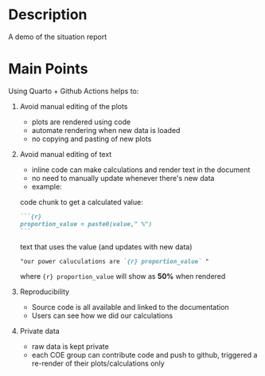 # Description
A demo of the situation report

# Main Points

Using Quarto + Github Actions helps to:

1. Avoid manual editing of the plots
     - plots are rendered using code
     - automate rendering when new data is loaded
     - no copying and pasting of new plots
2. Avoid manual editing of text
      - inline code can make calculations and render text in the document
      - no need to manually update whenever there's new data
      - example:

   code chunk to get a calculated value:
   ````markdown
   ```{r}
   proportion_value = paste0(value," %")
   ```
   ````
   
   text that uses the value (and updates with new data)
   ````markdown
   "our power caluculations are `{r} proportion_value` " 
   ````

   where `{r} proportion_value` will show as **50%** when rendered


3. Reproducibility
   - Source code is all available and linked to the documentation
   - Users can see how we did our calculations
4. Private data
   - raw data is kept private
   - each COE group can contribute code and push to github, triggered a re-render of their plots/calculations only


